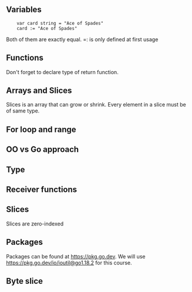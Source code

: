 ## Variables

	    var card string = "Ace of Spades"
	    card := "Ace of Spades"

Both of them are exactly equal.
=: is only defined at first usage

## Functions

Don't forget to declare type of return function.

## Arrays and Slices

Slices is an array that can grow or shrink. Every element in a slice must be of same type.

## For loop and range

## OO vs Go approach

## Type

## Receiver functions

## Slices

Slices are zero-indexed

## Packages 

Packages can be found at https://pkg.go.dev. We will use https://pkg.go.dev/io/ioutil@go1.18.2 for this course.

## Byte slice

